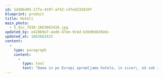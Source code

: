 ```yaml
---
id: 1d48b495-177a-4197-af42-c47ed232634f
blueprint: product
title: Hoteli
main_photo:
  - 5_dsc_7938-1663662418.jpg
updated_by: e428b9e7-aedd-47ee-9cbd-b3b98d630e6c
updated_at: 1663662423
content:
  -
    type: paragraph
    content:
      -
        type: text
        text: "Doma in po Evropi opremljamo hotele, in sicer\_ od sob za goste v različnih konfiguracijah do elegantih restavracij in recepcij."
---
```

